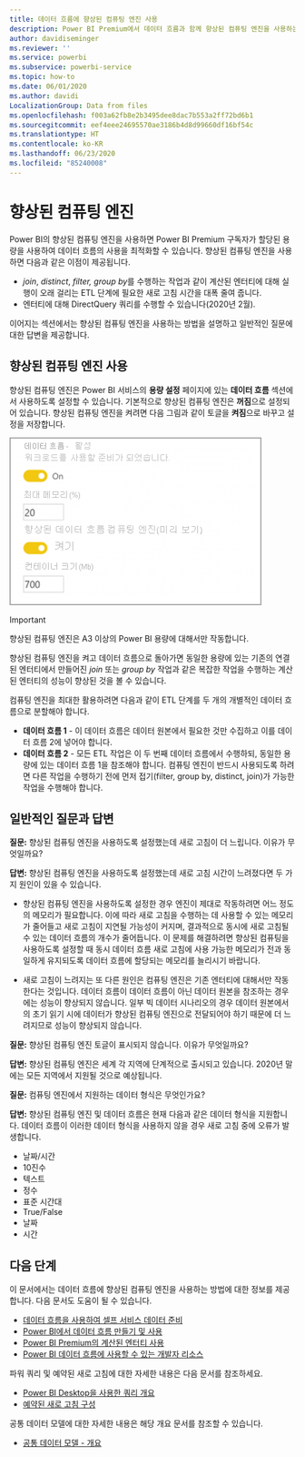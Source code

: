 ```yaml
---
title: 데이터 흐름에 향상된 컴퓨팅 엔진 사용
description: Power BI Premium에서 데이터 흐름과 함께 향상된 컴퓨팅 엔진을 사용하는 방법을 알아봅니다.
author: davidiseminger
ms.reviewer: ''
ms.service: powerbi
ms.subservice: powerbi-service
ms.topic: how-to
ms.date: 06/01/2020
ms.author: davidi
LocalizationGroup: Data from files
ms.openlocfilehash: f003a62fb8e2b3495dee8dac7b553a2ff72bd6b1
ms.sourcegitcommit: eef4eee24695570ae3186b4d8d99660df16bf54c
ms.translationtype: HT
ms.contentlocale: ko-KR
ms.lasthandoff: 06/23/2020
ms.locfileid: "85240008"
---
```

# <a name="the-enhanced-compute-engine"></a>향상된 컴퓨팅 엔진

Power BI의 향상된 컴퓨팅 엔진을 사용하면 Power BI Premium 구독자가 할당된 용량을 사용하여 데이터 흐름의 사용을 최적화할 수 있습니다. 향상된 컴퓨팅 엔진을 사용하면 다음과 같은 이점이 제공됩니다.

* *join*, *distinct*, *filter,* *group by*를 수행하는 작업과 같이 계산된 엔터티에 대해 실행이 오래 걸리는 ETL 단계에 필요한 새로 고침 시간을 대폭 줄여 줍니다.
* 엔터티에 대해 DirectQuery 쿼리를 수행할 수 있습니다(2020년 2월).

이어지는 섹션에서는 향상된 컴퓨팅 엔진을 사용하는 방법을 설명하고 일반적인 질문에 대한 답변을 제공합니다.


## <a name="using-the-enhanced-compute-engine"></a>향상된 컴퓨팅 엔진 사용

향상된 컴퓨팅 엔진은 Power BI 서비스의 **용량 설정** 페이지에 있는 **데이터 흐름** 섹션에서 사용하도록 설정할 수 있습니다. 기본적으로 향상된 컴퓨팅 엔진은 **꺼짐**으로 설정되어 있습니다. 향상된 컴퓨팅 엔진을 켜려면 다음 그림과 같이 토글을 **켜짐**으로 바꾸고 설정을 저장합니다. 

![향상된 컴퓨팅 엔진 켜기](media/service-dataflows-enhanced-compute-engine/enhanced-compute-engine-01.png)

> [!IMPORTANT]
> 향상된 컴퓨팅 엔진은 A3 이상의 Power BI 용량에 대해서만 작동합니다.

향상된 컴퓨팅 엔진을 켜고 데이터 흐름으로 돌아가면 동일한 용량에 있는 기존의 연결된 엔터티에서 만들어진 *join* 또는 *group by* 작업과 같은 복잡한 작업을 수행하는 계산된 엔터티의 성능이 향상된 것을 볼 수 있습니다. 

컴퓨팅 엔진을 최대한 활용하려면 다음과 같이 ETL 단계를 두 개의 개별적인 데이터 흐름으로 분할해야 합니다.

* **데이터 흐름 1** - 이 데이터 흐름은 데이터 원본에서 필요한 것만 수집하고 이를 데이터 흐름 2에 넣어야 합니다.
* **데이터 흐름 2** - 모든 ETL 작업은 이 두 번째 데이터 흐름에서 수행하되, 동일한 용량에 있는 데이터 흐름 1을 참조해야 합니다. 컴퓨팅 엔진이 반드시 사용되도록 하려면 다른 작업을 수행하기 전에 먼저 접기(filter, group by, distinct, join)가 가능한 작업을 수행해야 합니다.

## <a name="common-questions-and-answers"></a>일반적인 질문과 답변

**질문:** 향상된 컴퓨팅 엔진을 사용하도록 설정했는데 새로 고침이 더 느립니다. 이유가 무엇일까요?

**답변:** 향상된 컴퓨팅 엔진을 사용하도록 설정했는데 새로 고침 시간이 느려졌다면 두 가지 원인이 있을 수 있습니다.

 - 향상된 컴퓨팅 엔진을 사용하도록 설정한 경우 엔진이 제대로 작동하려면 어느 정도의 메모리가 필요합니다. 이에 따라 새로 고침을 수행하는 데 사용할 수 있는 메모리가 줄어들고 새로 고침이 지연될 가능성이 커지며, 결과적으로 동시에 새로 고침될 수 있는 데이터 흐름의 개수가 줄어듭니다. 이 문제를 해결하려면 향상된 컴퓨팅을 사용하도록 설정할 때 동시 데이터 흐름 새로 고침에 사용 가능한 메모리가 전과 동일하게 유지되도록 데이터 흐름에 할당되는 메모리를 늘리시기 바랍니다.

 - 새로 고침이 느려지는 또 다른 원인은 컴퓨팅 엔진은 기존 엔터티에 대해서만 작동한다는 것입니다. 데이터 흐름이 데이터 흐름이 아닌 데이터 원본을 참조하는 경우에는 성능이 향상되지 않습니다. 일부 빅 데이터 시나리오의 경우 데이터 원본에서의 초기 읽기 시에 데이터가 향상된 컴퓨팅 엔진으로 전달되어야 하기 때문에 더 느려지므로 성능이 향상되지 않습니다.  

**질문:** 향상된 컴퓨팅 엔진 토글이 표시되지 않습니다. 이유가 무엇일까요?

**답변:** 향상된 컴퓨팅 엔진은 세계 각 지역에 단계적으로 출시되고 있습니다. 2020년 말에는 모든 지역에서 지원될 것으로 예상됩니다.

**질문:** 컴퓨팅 엔진에서 지원하는 데이터 형식은 무엇인가요?

**답변:** 향상된 컴퓨팅 엔진 및 데이터 흐름은 현재 다음과 같은 데이터 형식을 지원합니다. 데이터 흐름이 이러한 데이터 형식을 사용하지 않을 경우 새로 고침 중에 오류가 발생합니다.

* 날짜/시간
* 10진수
* 텍스트
* 정수
* 표준 시간대
* True/False
* 날짜
* 시간

## <a name="next-steps"></a>다음 단계

이 문서에서는 데이터 흐름에 향상된 컴퓨팅 엔진을 사용하는 방법에 대한 정보를 제공합니다. 다음 문서도 도움이 될 수 있습니다.

* [데이터 흐름을 사용하여 셀프 서비스 데이터 준비](service-dataflows-overview.md)
* [Power BI에서 데이터 흐름 만들기 및 사용](service-dataflows-create-use.md)
* [Power BI Premium의 계산된 엔터티 사용](service-dataflows-computed-entities-premium.md)
* [Power BI 데이터 흐름에 사용할 수 있는 개발자 리소스](service-dataflows-developer-resources.md)

파워 쿼리 및 예약된 새로 고침에 대한 자세한 내용은 다음 문서를 참조하세요.
* [Power BI Desktop을 사용한 쿼리 개요](desktop-query-overview.md)
* [예약된 새로 고침 구성](../connect-data/refresh-scheduled-refresh.md)

공통 데이터 모델에 대한 자세한 내용은 해당 개요 문서를 참조할 수 있습니다.
* [공통 데이터 모델 - 개요 ](https://docs.microsoft.com/powerapps/common-data-model/overview)
